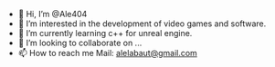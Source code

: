 - 👋 Hi, I’m @Ale404
 - 👀 I’m interested in the development of video games and software.
- 🌱 I’m currently learning c++ for unreal engine.
- 💞️ I’m looking to collaborate on ...
- 📫 How to reach me Mail: alelabaut@gmail.com
<!---
Ale404/Ale404 is a ✨ special ✨ repository because its `README.md` (this file) appears on your GitHub profile.
You can click the Preview link to take a look at your changes.
--->
